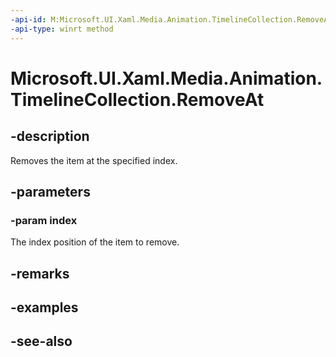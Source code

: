 ```yaml
---
-api-id: M:Microsoft.UI.Xaml.Media.Animation.TimelineCollection.RemoveAt(System.UInt32)
-api-type: winrt method
---
```


<!-- Method syntax
public void RemoveAt(System.UInt32 index)
-->

# Microsoft.UI.Xaml.Media.Animation.TimelineCollection.RemoveAt

## -description
Removes the item at the specified index.

## -parameters
### -param index
The index position of the item to remove.

## -remarks

## -examples

## -see-also
